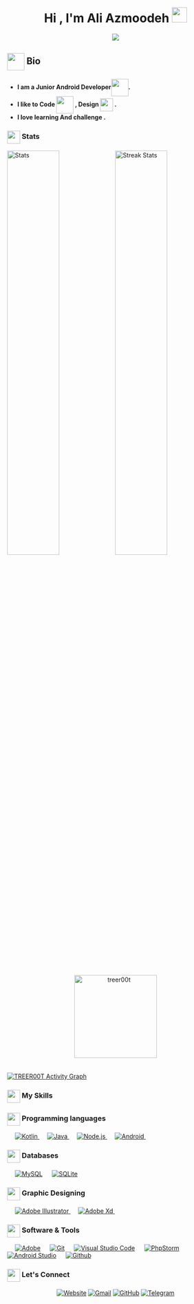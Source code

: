 <h1 align="center">Hi , I'm Ali Azmoodeh <img src="https://media.giphy.com/media/hvRJCLFzcasrR4ia7z/giphy.gif" width="35"></h1>


<p align="center">
 <a href="https://github.com/DenverCoder1/readme-typing-svg"><img src="https://readme-typing-svg.herokuapp.com?lines=Android+Developer;Backend+Developer;Always%20learning%20new%20things&center=true&width=500&height=50&font=georgia&color=%23F7BC01"></a>
</p>

## <img align="center" width="40" src="https://i.giphy.com/media/g19ZBWCQtWllHWZp5S/giphy.webp"> Bio

<h4>
   <ul>
     <li>I am a Junior Android Developer<img  align="center" width="40" src="https://i.giphy.com/media/Y4bzv6DYbYzy8jDnoW/giphy.webp">.</li>
     <li>I like to Code <img align="center" width="40" src="https://i.giphy.com/media/KJmbSTSyIzetubNgJ5/giphy.webp"> , Design <img                              src="https://i.giphy.com/media/cdJwQTnlm0jvY2NHe2/giphy.webp"  width="30" align="center"> .</li>
     <li> I love learning And challenge .</h4></li>
   </ul> 
</h4>

### <img src="https://i.giphy.com/media/ewh4ipgPw1bBVj4HI5/giphy.webp"  width="30" align="center"> Stats

<div>

 
 <img width="49%" alt="Stats" src="https://github-readme-stats.vercel.app/api?      &count_private=true&include_all_commits=true&username=treer00t&theme=onedark&custom_title=GitHub+Stats&hide_border=true"/>
<img width="49%" alt="Streak Stats" src="https://github-readme-streak-stats.herokuapp.com/?user=treer00t&theme=onedark&hide_border=true"/>
 
 <div align="center">
 <img src="https://github-readme-stats.vercel.app/api/top-langs?username=treer00t&show_icons=true&locale=en&layout=compact&theme=onedark&hide_border=true" alt="treer00t" height="192px"/>
 </div>
 
</div>
    
  <br/>
  <br/>
   <a href="https://github.com/TREER00T"><img alt="TREER00T Activity Graph" src="https://activity-graph.herokuapp.com/graph?username=treer00t&custom_title=TREER00T%20Contribution%20Graph&theme=react-dark" /></a>
  <br/>




### <img src="https://i.giphy.com/media/7Z49eulwv4aGY35RaD/giphy.webp"  width="30" align="center"> My Skills

### <img src="https://i.giphy.com/media/WV3dGPzJsvcB9yp5iS/giphy.webp"  width="30" align="center"> Programming languages

<p align="left"> 
  &emsp; 
  <a href="https://kotlinlang.org/" target="_blank"> 
    <img alt="Kotlin" src="https://img.shields.io/badge/Kotlin%20-%237f52ff.svg?logo=kotlin&logoColor=white">
  </a> 
  &emsp;
  <a href="https://www.java.com/" target="_blank"> 
    <img alt="Java" src="https://img.shields.io/badge/Java-%23007396.svg?logo=java&logoColor=white">
  </a>
  &emsp;
  <a href="https://nodejs.org/" target="_blank"> 
    <img alt="Node.js" src="https://img.shields.io/badge/Node.js%20-%23F7DF1E.svg?logo=node.js&logoColor=white">
  </a>
  &emsp;
  <a href="https://developer.android.com/" target="_blank"> 
    <img alt="Android" src="https://img.shields.io/badge/Android-%233ddc84.svg?logo=android&logoColor=white">
  </a>
&emsp; 
</p>

### <img src="https://i.giphy.com/media/WV3dGPzJsvcB9yp5iS/giphy.webp"  width="30" align="center"> Databases

<p align="left">

 &emsp;
    <a href="https://www.mysql.com/"><img alt="MySQL" src="https://img.shields.io/badge/MySQL-00000F?style=flat&logo=mysql&logoColor=white"></a>
  &emsp;
    <a href="https://www.sqlite.org/"><img alt="SQLite" src ="https://img.shields.io/badge/SQLite-07405E?style=flat&logo=sqlite&logoColor=white"/></a>
  &emsp;

</p>


### <img src="https://i.giphy.com/media/WV3dGPzJsvcB9yp5iS/giphy.webp"  width="30" align="center"> Graphic Designing

<p align="left">
  &emsp;  
   <a href="https://www.adobe.com/in/products/illustrator.html" target="_blank"> 
    <img alt="Adobe Illustrator" src="https://img.shields.io/badge/Adobe%20Illustrator-FF9A00?style=flat&logo=adobe%20illustrator&logoColor=white"/>
  </a> 
  &emsp; 
  <a href="https://www.adobe.com/products/xd.html" target="_blank"> 
    <img alt="Adobe Xd" src="https://img.shields.io/badge/Adobe%20Xd-FF69b4?style=flat&logo=adobe%20Xd&logoColor=white"/>
  </a>
  &emsp; 
 </p>
 
 
 ### <img src="https://i.giphy.com/media/WV3dGPzJsvcB9yp5iS/giphy.webp"  width="30" align="center"> Software & Tools
 
 <p align="left">
  &emsp;
    <a href="#"><img alt="Adobe" src="https://img.shields.io/badge/Adobe%20-%23FF0000.svg?logo=adobe&logoColor=white"></a>
 &emsp;
    <a href="#"><img alt="Git" src="https://img.shields.io/badge/Git%20-%23F05033.svg?logo=git&logoColor=white"></a>
 &emsp;
    <a href="#"><img alt="Visual Studio Code" src="https://img.shields.io/badge/Visual%20Studio%20Code-%230078d7.svg?logo=visual-studio-code&logoColor=white"></a>
  &emsp; 
    <a href="#"><img alt="PhpStorm" src="https://img.shields.io/badge/PhpStorm-%238a2be2.svg?logo=phpstorm&logoColor=white"></a>
  &emsp; 
  <a href="#"><img alt="Android Studio" src="https://img.shields.io/badge/Android%20Studio-%233ddc84.svg?logo=android-studio&logoColor=white"></a>
   &emsp; 
  <a href="#"><img alt="Github" src="https://img.shields.io/badge/Github-%238a2be2.svg?logo=github&logoColor=white"></a>
   &emsp; 
</p>


### <img src="https://media0.giphy.com/media/ggLZdlT0nxTT7uygLh/giphy.gif"  width="30" align="center"> Let's Connect

<p align="center">
  <a href="https://treer00t.github.io/"><img src="https://img.icons8.com/bubbles/50/000000/web.png" alt="Website"/></a>
	<a href="mailto:treeroot.ir@gmail.com"><img src="https://img.icons8.com/bubbles/50/000000/gmail.png" alt="Gmail"/></a>
	<a href="https://github.com/TREER00T"><img src="https://img.icons8.com/bubbles/50/000000/github.png" alt="GitHub"/></a>
	<a href="https://t.me/TREER00T"><img src="https://img.icons8.com/bubbles/50/000000/telegram-app.png" alt="Telegram"/></a>
</p>




